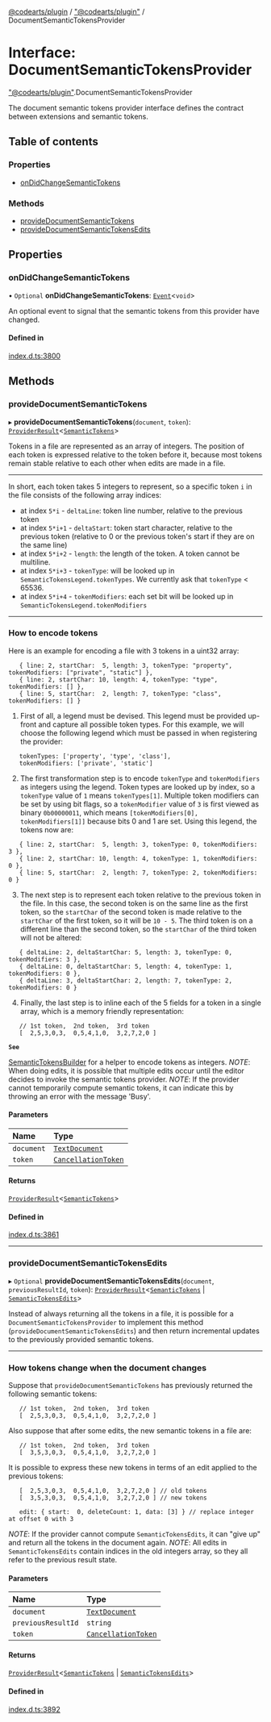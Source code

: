 [@codearts/plugin](../README.md) / ["@codearts/plugin"](../modules/_codearts_plugin_.md) / DocumentSemanticTokensProvider

# Interface: DocumentSemanticTokensProvider

["@codearts/plugin"](../modules/_codearts_plugin_.md).DocumentSemanticTokensProvider

The document semantic tokens provider interface defines the contract between extensions and
semantic tokens.

## Table of contents

### Properties

- [onDidChangeSemanticTokens](codearts_plugin_.DocumentSemanticTokensProvider.md#ondidchangesemantictokens)

### Methods

- [provideDocumentSemanticTokens](codearts_plugin_.DocumentSemanticTokensProvider.md#providedocumentsemantictokens)
- [provideDocumentSemanticTokensEdits](codearts_plugin_.DocumentSemanticTokensProvider.md#providedocumentsemantictokensedits)

## Properties

### onDidChangeSemanticTokens

• `Optional` **onDidChangeSemanticTokens**: [`Event`](codearts_plugin_.Event.md)<`void`\>

An optional event to signal that the semantic tokens from this provider have changed.

#### Defined in

[index.d.ts:3800](https://github.com/shuyaqian/cloudide-plugin-api/blob/5b69219/index.d.ts#L3800)

## Methods

### provideDocumentSemanticTokens

▸ **provideDocumentSemanticTokens**(`document`, `token`): [`ProviderResult`](../modules/_codearts_plugin_.md#providerresult)<[`SemanticTokens`](../classes/codearts_plugin_.SemanticTokens.md)\>

Tokens in a file are represented as an array of integers. The position of each token is expressed relative to
the token before it, because most tokens remain stable relative to each other when edits are made in a file.

---
In short, each token takes 5 integers to represent, so a specific token `i` in the file consists of the following array indices:
 - at index `5*i`   - `deltaLine`: token line number, relative to the previous token
 - at index `5*i+1` - `deltaStart`: token start character, relative to the previous token (relative to 0 or the previous token's start if they are on the same line)
 - at index `5*i+2` - `length`: the length of the token. A token cannot be multiline.
 - at index `5*i+3` - `tokenType`: will be looked up in `SemanticTokensLegend.tokenTypes`. We currently ask that `tokenType` < 65536.
 - at index `5*i+4` - `tokenModifiers`: each set bit will be looked up in `SemanticTokensLegend.tokenModifiers`

---
### How to encode tokens

Here is an example for encoding a file with 3 tokens in a uint32 array:
```
   { line: 2, startChar:  5, length: 3, tokenType: "property",  tokenModifiers: ["private", "static"] },
   { line: 2, startChar: 10, length: 4, tokenType: "type",      tokenModifiers: [] },
   { line: 5, startChar:  2, length: 7, tokenType: "class",     tokenModifiers: [] }
```

1. First of all, a legend must be devised. This legend must be provided up-front and capture all possible token types.
For this example, we will choose the following legend which must be passed in when registering the provider:
```
   tokenTypes: ['property', 'type', 'class'],
   tokenModifiers: ['private', 'static']
```

2. The first transformation step is to encode `tokenType` and `tokenModifiers` as integers using the legend. Token types are looked
up by index, so a `tokenType` value of `1` means `tokenTypes[1]`. Multiple token modifiers can be set by using bit flags,
so a `tokenModifier` value of `3` is first viewed as binary `0b00000011`, which means `[tokenModifiers[0], tokenModifiers[1]]` because
bits 0 and 1 are set. Using this legend, the tokens now are:
```
   { line: 2, startChar:  5, length: 3, tokenType: 0, tokenModifiers: 3 },
   { line: 2, startChar: 10, length: 4, tokenType: 1, tokenModifiers: 0 },
   { line: 5, startChar:  2, length: 7, tokenType: 2, tokenModifiers: 0 }
```

3. The next step is to represent each token relative to the previous token in the file. In this case, the second token
is on the same line as the first token, so the `startChar` of the second token is made relative to the `startChar`
of the first token, so it will be `10 - 5`. The third token is on a different line than the second token, so the
`startChar` of the third token will not be altered:
```
   { deltaLine: 2, deltaStartChar: 5, length: 3, tokenType: 0, tokenModifiers: 3 },
   { deltaLine: 0, deltaStartChar: 5, length: 4, tokenType: 1, tokenModifiers: 0 },
   { deltaLine: 3, deltaStartChar: 2, length: 7, tokenType: 2, tokenModifiers: 0 }
```

4. Finally, the last step is to inline each of the 5 fields for a token in a single array, which is a memory friendly representation:
```
   // 1st token,  2nd token,  3rd token
   [  2,5,3,0,3,  0,5,4,1,0,  3,2,7,2,0 ]
```

**`See`**

[SemanticTokensBuilder](../classes/codearts_plugin_.SemanticTokensBuilder.md) for a helper to encode tokens as integers.
*NOTE*: When doing edits, it is possible that multiple edits occur until the editor decides to invoke the semantic tokens provider.
*NOTE*: If the provider cannot temporarily compute semantic tokens, it can indicate this by throwing an error with the message 'Busy'.

#### Parameters

| Name | Type |
| :------ | :------ |
| `document` | [`TextDocument`](codearts_plugin_.TextDocument.md) |
| `token` | [`CancellationToken`](codearts_plugin_.CancellationToken.md) |

#### Returns

[`ProviderResult`](../modules/_codearts_plugin_.md#providerresult)<[`SemanticTokens`](../classes/codearts_plugin_.SemanticTokens.md)\>

#### Defined in

[index.d.ts:3861](https://github.com/shuyaqian/cloudide-plugin-api/blob/5b69219/index.d.ts#L3861)

___

### provideDocumentSemanticTokensEdits

▸ `Optional` **provideDocumentSemanticTokensEdits**(`document`, `previousResultId`, `token`): [`ProviderResult`](../modules/_codearts_plugin_.md#providerresult)<[`SemanticTokens`](../classes/codearts_plugin_.SemanticTokens.md) \| [`SemanticTokensEdits`](../classes/codearts_plugin_.SemanticTokensEdits.md)\>

Instead of always returning all the tokens in a file, it is possible for a `DocumentSemanticTokensProvider` to implement
this method (`provideDocumentSemanticTokensEdits`) and then return incremental updates to the previously provided semantic tokens.

---
### How tokens change when the document changes

Suppose that `provideDocumentSemanticTokens` has previously returned the following semantic tokens:
```
   // 1st token,  2nd token,  3rd token
   [  2,5,3,0,3,  0,5,4,1,0,  3,2,7,2,0 ]
```

Also suppose that after some edits, the new semantic tokens in a file are:
```
   // 1st token,  2nd token,  3rd token
   [  3,5,3,0,3,  0,5,4,1,0,  3,2,7,2,0 ]
```
It is possible to express these new tokens in terms of an edit applied to the previous tokens:
```
   [  2,5,3,0,3,  0,5,4,1,0,  3,2,7,2,0 ] // old tokens
   [  3,5,3,0,3,  0,5,4,1,0,  3,2,7,2,0 ] // new tokens

   edit: { start:  0, deleteCount: 1, data: [3] } // replace integer at offset 0 with 3
```

*NOTE*: If the provider cannot compute `SemanticTokensEdits`, it can "give up" and return all the tokens in the document again.
*NOTE*: All edits in `SemanticTokensEdits` contain indices in the old integers array, so they all refer to the previous result state.

#### Parameters

| Name | Type |
| :------ | :------ |
| `document` | [`TextDocument`](codearts_plugin_.TextDocument.md) |
| `previousResultId` | `string` |
| `token` | [`CancellationToken`](codearts_plugin_.CancellationToken.md) |

#### Returns

[`ProviderResult`](../modules/_codearts_plugin_.md#providerresult)<[`SemanticTokens`](../classes/codearts_plugin_.SemanticTokens.md) \| [`SemanticTokensEdits`](../classes/codearts_plugin_.SemanticTokensEdits.md)\>

#### Defined in

[index.d.ts:3892](https://github.com/shuyaqian/cloudide-plugin-api/blob/5b69219/index.d.ts#L3892)
